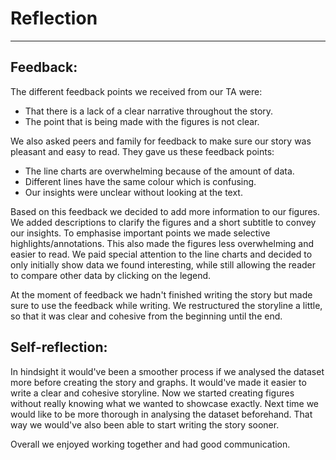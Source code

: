 # Reflection
---

## Feedback:
The different feedback points we received from our TA were:
- That there is a lack of a clear narrative throughout the story.
- The point that is being made with the figures is not clear.

We also asked peers and family for feedback to make sure our story was pleasant and easy to read. They gave us these feedback points:
- The line charts are overwhelming because of the amount of data.
- Different lines have the same colour which is confusing.
- Our insights were unclear without looking at the text.

Based on this feedback we decided to add more information to our figures. We added descriptions to clarify the figures and a short subtitle to convey our insights. To emphasise important points we made selective highlights/annotations. This also made the figures less overwhelming and easier to read. We paid special attention to the line charts and decided to only initially show data we found interesting, while still allowing the reader to compare other data by clicking on the legend.

At the moment of feedback we hadn't finished writing the story but made sure to use the feedback while writing. We restructured the storyline a little, so that it was clear and cohesive from the beginning until the end.

## Self-reflection:
In hindsight it would've been a smoother process if we analysed the dataset more before creating the story and graphs. It would've made it easier to write a clear and cohesive storyline. Now we started creating figures without really knowing what we wanted to showcase exactly. Next time we would like to be more thorough in analysing the dataset beforehand. That way we would've also been able to start writing the story sooner.

Overall we enjoyed working together and had good communication.




